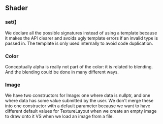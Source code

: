 ## Shader

### set()

We declare all the possible signatures instead of using a template because it makes the API clearer and avoids ugly template errors if an invalid type is passed in.
The template is only used internally to avoid code duplication.

### Color

Conceptually alpha is really not part of the color: it is related to blending. And the blending could be done in many different ways.

### Image

We have two constructors for Image: one where data is nullptr, and one where data has some value submitted by the user. We don't merge these into one constructor with a default parameter because we want to have different default values for TextureLayout when we create an empty image to draw onto it VS when we load an image from a file.
